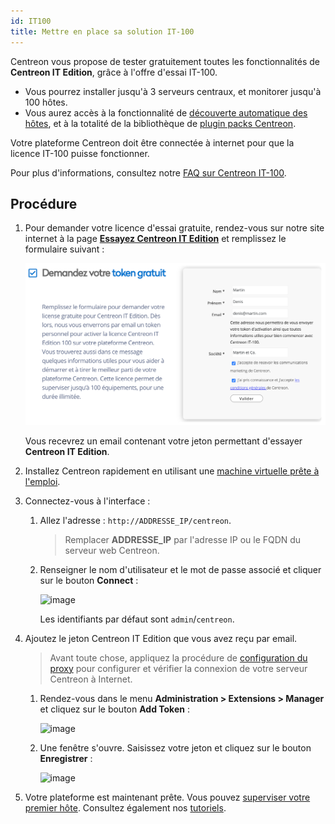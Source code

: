 ```yaml
---
id: IT100
title: Mettre en place sa solution IT-100
---
```


Centreon vous propose de tester gratuitement toutes les fonctionnalités de **Centreon IT Edition**, grâce à l'offre d'essai IT-100.

- Vous pourrez installer jusqu'à 3 serveurs centraux, et monitorer jusqu'à 100 hôtes. 
- Vous aurez accès à la fonctionnalité de [découverte automatique des hôtes](../monitoring/discovery/introduction.html), et à la totalité de la bibliothèque de [plugin packs Centreon](../integrations/plugin-packs/introduction.html).

Votre plateforme Centreon doit être connectée à internet pour que la licence IT-100 puisse fonctionner.

Pour plus d'informations, consultez notre [FAQ sur Centreon IT-100](https://www.centreon.com/faq/faq-centreon-it-100/).

## Procédure

1. Pour demander votre licence d'essai gratuite, rendez-vous sur notre site internet à la page **[Essayez Centreon IT Edition](https://www.centreon.com/essai-gratuit/)**
et remplissez le formulaire suivant :

    ![image](../assets/getting-started/it_100_free_token_form.png)

    Vous recevrez un email contenant votre jeton permettant d'essayer **Centreon IT Edition**.

2. Installez Centreon rapidement en utilisant une [machine virtuelle prête à l'emploi](../installation/installation-of-a-central-server/using-virtual-machines.html).

3. Connectez-vous à l'interface :
    1. Allez l'adresse : `http://ADDRESSE_IP/centreon`.

        > Remplacer **ADDRESSE_IP** par l'adresse IP ou le FQDN du serveur web Centreon.

    2. Renseigner le nom d'utilisateur et le mot de passe associé et cliquer sur le bouton **Connect** :

        ![image](../assets/getting-started/aconnection.png)
      
        Les identifiants par défaut sont `admin`/`centreon`.

4. Ajoutez le jeton Centreon IT Edition que vous avez reçu par email.
    > Avant toute chose, appliquez la procédure de [configuration du proxy](../administration/parameters/centreon-ui.html#configuration-du-proxy) pour configurer et vérifier la connexion de votre serveur Centreon à Internet.

      1. Rendez-vous dans le menu **Administration > Extensions > Manager** et cliquez sur le bouton **Add Token** :

          ![image](../assets/getting-started/it_100_free_token_add_1.png)

      2. Une fenêtre s'ouvre. Saisissez votre jeton et cliquez sur le bouton **Enregistrer** :

          ![image](../assets/getting-started/it_100_free_token_add_2.png)

5. Votre plateforme est maintenant prête. Vous pouvez [superviser votre premier hôte](first-supervision.html). Consultez également nos [tutoriels](introduction-tutorials.html).